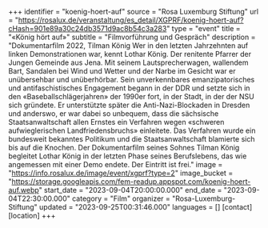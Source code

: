 +++
identifier = "koenig-hoert-auf"
source = "Rosa Luxemburg Stiftung"
url = "https://rosalux.de/veranstaltung/es_detail/XGPRF/koenig-hoert-auf?cHash=901e89a30c24db3571d9ac8b54c3a283"
type = "event"
title = "«König hört auf»"
subtitle = "Filmvorführung und Gespräch"
description = "Dokumentarfilm 2022, Tilman König
Wer in den letzten Jahrzehnten auf linken Demonstrationen war, kennt Lothar König. Der renitente Pfarrer der Jungen Gemeinde aus Jena. Mit seinem Lautsprecherwagen, wallendem Bart, Sandalen bei Wind und Wetter und der Narbe im Gesicht war er unübersehbar und unüberhörbar. Sein unverkennbares emanzipatorisches und antifaschistisches Engagement begann in der DDR und setzte sich in den «Baseballschlägerjahren» der 1990er fort, in der Stadt, in der der NSU sich gründete. Er unterstützte später die Anti-Nazi-Blockaden in Dresden und anderswo, er war dabei so unbequem, dass die sächsische Staatsanwaltschaft allen Ernstes ein Verfahren wegen «schweren aufwieglerischen Landfriedensbruchs» einleitete. Das Verfahren wurde ein bundesweit bekanntes Politikum und die Staatsanwaltschaft blamierte sich bis auf die Knochen. Der Dokumentarfilm seines Sohnes Tilman König begleitet Lothar König in der letzten Phase seines Berufslebens, das wie angemessen mit einer Demo endete. 
Der Eintritt ist frei."
image = "https://info.rosalux.de/image/event/xgprf?type=2"
image_bucket = "https://storage.googleapis.com/fem-readup.appspot.com/koenig-hoert-auf.webp"
start_date = "2023-09-04T20:00:00.000"
end_date = "2023-09-04T22:30:00.000"
category = "Film"
organizer = "Rosa-Luxemburg-Stiftung"
updated = "2023-09-25T00:31:46.000"
languages = []
[contact]
[location]
+++